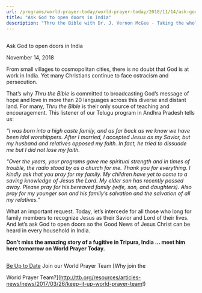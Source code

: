 ```yaml
---
url: /programs/world-prayer-today/world-prayer-today/2018/11/14/ask-god-to-open-doors-in-india
title: "Ask God to open doors in India"
description: "Thru the Bible with Dr. J. Vernon McGee - Taking the whole Word to the whole world"
---
```







## 
 Ask God to open doors in India


November 14, 2018




From small villages to cosmopolitan cities, there is no doubt that God is at work in India. Yet many Christians continue to face ostracism and persecution. 


That’s why *Thru the Bible* is committed to broadcasting God’s message of hope and love in more than 20 languages across this diverse and distant land. For many, *Thru the Bible* is their only source of teaching and encouragement. This listener of our Telugu program in Andhra Pradesh tells us:


*“I was born into a high caste family, and as far back as we know we have been idol worshippers. After I married, I accepted Jesus as my Savior, but my husband and relatives opposed my faith. In fact, he tried to dissuade me but I did not lose my faith.* 


*“Over the years, your programs gave me spiritual strength and in times of trouble, the radio stood by as a church for me. Thank you for everything. I kindly ask that you pray for my family. My children have yet to come to a saving knowledge of Jesus the Lord. My elder son has recently passed away. Please pray for his bereaved family (wife, son, and daughters). Also pray for my younger son and his family’s salvation and the salvation of all my relatives.”*


What an important request. Today, let’s intercede for all those who long for family members to recognize Jesus as their Savior and Lord of their lives. And let’s ask God to open doors so the Good News of Jesus Christ can be heard in every household in India.


**Don’t miss the amazing story of a fugitive in Tripura, India … meet him here tomorrow on World Prayer Today.** 







## 




[Be Up to Date](http://feeds.feedburner.com/WorldPrayerToday "World Prayer Today RSS Feed")
Join our World Prayer Team
[Why join the  

World Prayer Team?](http://ttb.org/resources/articles-news/news/2017/03/26/keep-it-up-world-prayer-team!)




